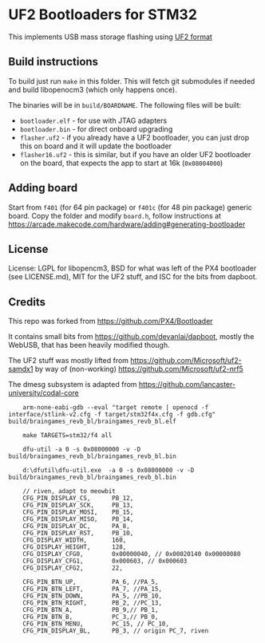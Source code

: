 # UF2 Bootloaders for STM32

This implements USB mass storage flashing using [UF2 format](https://github.com/Microsoft/uf2)

## Build instructions

To build just run ``make`` in this folder.
This will fetch git submodules if needed and build libopenocm3
(which only happens once).

The binaries will be in `build/BOARDNAME`. 
The following files will be built:
* `bootloader.elf` - for use with JTAG adapters
* `bootloader.bin` - for direct onboard upgrading
* `flasher.uf2` - if you already have a UF2 bootloader, you can just drop this on board and it will update the bootloader
* `flasher16.uf2` - this is similar, but if you have an older UF2 bootloader on the board, that expects the app to start at 16k (`0x08004000`)

## Adding board

Start from `f401` (for 64 pin package) or `f401c` (for 48 pin package) generic board.
Copy the folder and modify `board.h`, follow instructions at 
https://arcade.makecode.com/hardware/adding#generating-bootloader

## License

License: LGPL for libopencm3, BSD for what was left of the PX4 bootloader (see LICENSE.md),
MIT for the UF2 stuff, and ISC for the bits from dapboot.

## Credits

This repo was forked from https://github.com/PX4/Bootloader

It contains small bits from https://github.com/devanlai/dapboot,
mostly the WebUSB, that has been heavily modified though.

The UF2 stuff was mostly lifted from https://github.com/Microsoft/uf2-samdx1
by way of (non-working) https://github.com/Microsoft/uf2-nrf5

The dmesg subsystem is adapted from https://github.com/lancaster-university/codal-core

```
	arm-none-eabi-gdb --eval "target remote | openocd -f interface/stlink-v2.cfg -f target/stm32f4x.cfg -f gdb.cfg" build/braingames_revb_bl/braingames_revb_bl.elf
	
	make TARGETS=stm32/f4 all
	
	dfu-util -a 0 -s 0x08000000 -v -D build/braingames_revb_bl/braingames_revb_bl.bin
	
	d:\dfutil\dfu-util.exe  -a 0 -s 0x08000000 -v -D build/braingames_revb_bl/braingames_revb_bl.bin

    // riven, adapt to meowbit
    CFG_PIN_DISPLAY_CS,      PB_12,
    CFG_PIN_DISPLAY_SCK,     PB_13,
    CFG_PIN_DISPLAY_MOSI,    PB_15,
    CFG_PIN_DISPLAY_MISO,    PB_14,
    CFG_PIN_DISPLAY_DC,      PA_8,
    CFG_PIN_DISPLAY_RST,     PB_10,
    CFG_DISPLAY_WIDTH,       160,
    CFG_DISPLAY_HEIGHT,      128,
    CFG_DISPLAY_CFG0,        0x00000040, // 0x00020140 0x00000080
    CFG_DISPLAY_CFG1,        0x000603, // 0x000603
    CFG_DISPLAY_CFG2,        22,

    CFG_PIN_BTN_UP,          PA_6, //PA_5,
    CFG_PIN_BTN_LEFT,        PA_7, //PA_15,
    CFG_PIN_BTN_DOWN,        PA_5, //PB_10,
    CFG_PIN_BTN_RIGHT,       PB_2, //PC_13,
    CFG_PIN_BTN_A,           PB_9,// PB_1,
    CFG_PIN_BTN_B,           PC_3,// PB_0,
    CFG_PIN_BTN_MENU,        PC_15, // PC_10,
    CFG_PIN_DISPLAY_BL,      PB_3, // origin PC_7, riven
```